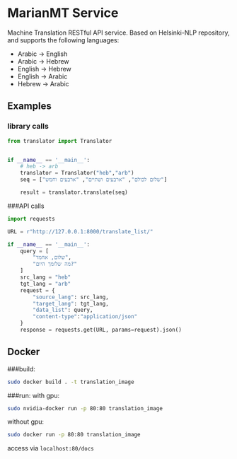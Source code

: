 
# MarianMT Service
Machine Translation RESTful API service. Based on Helsinki-NLP repository, and supports the following languages:
- Arabic -> English
- Arabic -> Hebrew
- English -> Hebrew
- English -> Arabic
- Hebrew -> Arabic

## Examples
### library calls
```python
from translator import Translator


if __name__ == '__main__':
    # heb -> arb
    translator = Translator("heb","arb")
    seq = ["שלום לכולם", "ארבעים ושתיים", "ארבעים וחמש"]

    result = translator.translate(seq)
```
###API calls
```python
import requests

URL = r"http://127.0.0.1:8000/translate_list/"

if __name__ == '__main__':
    query = [
        "שלום, אחמד",
        "מה שלומך היום?"
    ]
    src_lang = "heb"
    tgt_lang = "arb"
    request = {
        "source_lang": src_lang,
        "target_lang": tgt_lang,
        "data_list": query,
        "content-type":"application/json"
    }
    response = requests.get(URL, params=request).json()
```


## Docker
###build: 
```bash
sudo docker build . -t translation_image
```
###run:
with gpu:
```bash
sudo nvidia-docker run -p 80:80 translation_image
```
without gpu:
```bash
sudo docker run -p 80:80 translation_image
```
access via ```localhost:80/docs```

